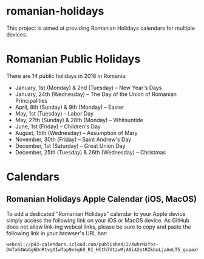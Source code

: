 # romanian-holidays
This project is aimed at providing Romanian Holidays calendars for multiple devices.

# Romanian Public Holidays
There are 14 public holidays in 2018 in Romania:
* January, 1st (Monday) & 2nd (Tuesday) – New Year's Days
* January, 24th (Wednesday) – The Day of the Union of Romanian Principalities
* April, 8th (Sunday) & 9th (Monday) – Easter
* May, 1st (Tuesday) – Labor Day
* May, 27th (Sunday) & 28th (Monday) – Whitsuntide
* June, 1st (Friday) – Children's Day
* August, 15th (Wednesday) – Assumption of Mary
* November, 30th (Friday) – Saint Andrew's Day
* December, 1st (Saturday) – Great Union Day
* December, 25th (Tuesday) & 26th (Wednesday) – Christmas

# Calendars

## Romanian Holidays Apple Calendar (iOS, MacOS)
To add a dedicated "Romanian Holidays" calendar to your Apple device simply access the following link on your iOS or MacOS device. As GitHub does not allow link-ing webcal links, please be sure to copy and paste the following link in your browser's URL bar:

```
webcal://p43-calendars.icloud.com/published/2/XwhrNxYos-DmTa64WuGg6DnRtvgXIwTap9xSg68_RI_HCth7VtzwMjA9i42etRZkboLjaAeLT5_gupaxRzEgulEHL9_1jNLaYXncrToRft8
```
